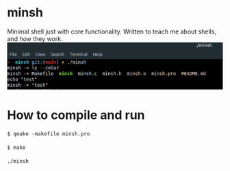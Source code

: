 # minsh
Minimal shell just with core functionality. Written to teach me about shells, and how they work.
![minsh](https://github.com/yukselberkay/minsh/blob/main/minsh.png "minsh")
# How to compile and run
```
$ qmake -makefile minsh.pro

$ make

./minsh
```

